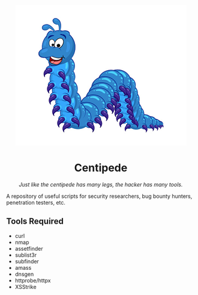 <p align="center">
  <img src="https://github.com/DFC302/Centipede/blob/main/images/centipede.jpg" />
</p>
       
<h1 align="center">Centipede</h1>
<p align="center"><i>Just like the centipede has many legs, the hacker has many tools.</i></p>
A repository of useful scripts for security researchers, bug bounty hunters, penetration testers, etc.

## Tools Required
* curl
* nmap
* assetfinder
* sublist3r
* subfinder
* amass
* dnsgen
* httprobe/httpx
* XSStrike

